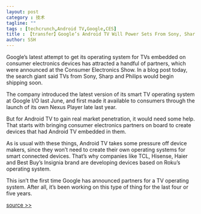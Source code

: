 ```yaml
---
layout: post
category : 技术
tagline: ""
tags : [techcrunch,Android TV,Google,CES]
title : 【transfer】Google’s Android TV Will Power Sets From Sony, Sharp, and Philips Beginning This Spring
author: SSH
---
```


Google’s latest attempt to get its operating system for TVs embedded on consumer electronics devices has attracted a handful of partners, which were announced at the Consumer Electronics Show. In a blog post today, the search giant said TVs from Sony, Sharp and Philips would begin shipping soon.

The company introduced the latest version of its smart TV operating system at Google I/O last June, and first made it available to consumers through the launch of its own Nexus Player late last year.

But for Android TV to gain real market penetration, it would need some help. That starts with bringing consumer electronics partners on board to create devices that had Android TV embedded in them.

As is usual with these things, Android TV takes some pressure off device makers, since they won’t need to create their own operating systems for smart connected devices. That’s why companies like TCL, Hisense, Haier and Best Buy’s Insignia brand are developing devices based on Roku’s operating system.

This isn’t the first time Google has announced partners for a TV operating system. After all, it’s been working on this type of thing for the last four or five years.

[source >>](http://techcrunch.com/2015/01/06/android-tv-ces/)